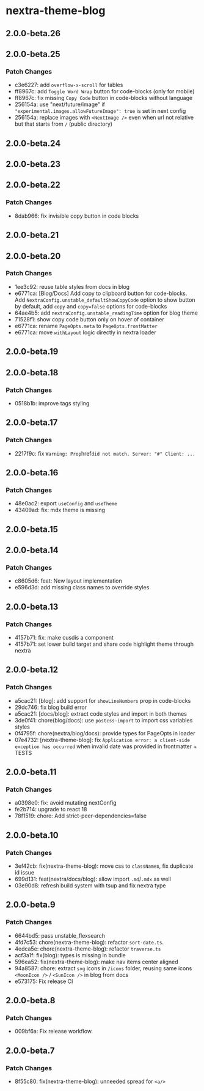 # nextra-theme-blog

## 2.0.0-beta.26

## 2.0.0-beta.25

### Patch Changes

- c3e6227: add `overflow-x-scroll` for tables
- ff8967c: add `Toggle Word Wrap` button for code-blocks (only for mobile)
- ff8967c: fix missing `Copy Code` button in code-blocks without language
- 256154a: use "next/future/image" if `"experimental.images.allowFutureImage": true` is set in next config
- 256154a: replace images with `<NextImage />` even when url not relative but that starts from `/` (public directory)

## 2.0.0-beta.24

## 2.0.0-beta.23

## 2.0.0-beta.22

### Patch Changes

- 8dab966: fix invisible copy button in code blocks

## 2.0.0-beta.21

## 2.0.0-beta.20

### Patch Changes

- 1ee3c92: reuse table styles from docs in blog
- e6771ca: [Blog/Docs] Add copy to clipboard button for code-blocks. Add `NextraConfig.unstable_defaultShowCopyCode` option to show button by default, add `copy` and `copy=false` options for code-blocks
- 64ae4b5: add `nextraConfig.unstable_readingTime` option for blog theme
- 71528f1: show copy code button only on hover of container
- e6771ca: rename `PageOpts.meta` to `PageOpts.frontMatter`
- e6771ca: move `withLayout` logic directly in nextra loader

## 2.0.0-beta.19

## 2.0.0-beta.18

### Patch Changes

- 0518b1b: improve tags styling

## 2.0.0-beta.17

### Patch Changes

- 2217f9c: fix `Warning: Prop`href`did not match. Server: "#" Client: ...`

## 2.0.0-beta.16

### Patch Changes

- 48e0ac2: export `useConfig` and `useTheme`
- 43409ad: fix: mdx theme is missing

## 2.0.0-beta.15

## 2.0.0-beta.14

### Patch Changes

- c8605d6: feat: New layout implementation
- e596d3d: add missing class names to override styles

## 2.0.0-beta.13

### Patch Changes

- 4157b71: fix: make cusdis a component
- 4157b71: set lower build target and share code highlight theme through nextra

## 2.0.0-beta.12

### Patch Changes

- a5cac21: [blog]: add support for `showLineNumbers` prop in code-blocks
- 29dc746: fix blog build error
- a5cac21: [docs/blog]: extract code styles and import in both themes
- 3de0f41: chore(blog/docs): use `postcss-import` to import css variables styles
- 0f4795f: chore(nextra/blog/docs): provide types for PageOpts in loader
- 07e4732: [nextra-theme-blog]: fix `Application error: a client-side exception has occurred` when invalid date was provided in frontmatter + TESTS

## 2.0.0-beta.11

### Patch Changes

- a0398e0: fix: avoid mutating nextConfig
- fe2b714: upgrade to react 18
- 78f1519: chore: Add strict-peer-dependencies=false

## 2.0.0-beta.10

### Patch Changes

- 3ef42cb: fix(nextra-theme-blog): move css to `className`s, fix duplicate id issue
- 699d131: feat(nextra/docs/blog): allow import `.md`/`.mdx` as well
- 03e90d8: refresh build system with tsup and fix nextra type

## 2.0.0-beta.9

### Patch Changes

- 6644bd5: pass unstable_flexsearch
- 4fd7c53: chore(nextra-theme-blog): refactor `sort-date.ts`.
- 4edca5e: chore(nextra-theme-blog): refactor `traverse.ts`
- acf3a1f: fix(blog): types is missing in bundle
- 596ea52: fix(nextra-theme-blog): make nav items center aligned
- 94a8587: chore: extract `svg` icons in `/icons` folder, reusing same icons `<MoonIcon />` / `<SunIcon />` in blog from docs
- e573175: Fix release CI

## 2.0.0-beta.8

### Patch Changes

- 009bf6a: Fix release workflow.

## 2.0.0-beta.7

### Patch Changes

- 8f55c80: fix(nextra-theme-blog): unneeded spread for `<a/>`
